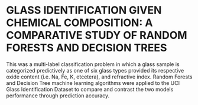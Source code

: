 # GLASS IDENTIFICATION GIVEN CHEMICAL COMPOSITION: A COMPARATIVE STUDY OF RANDOM FORESTS AND DECISION TREES

This was a multi-label classification problem in which a glass sample is categorized predictively as one of six glass types provided its respective oxide content (i.e. Na, Fe, K, etcetera), and refractive index.
Random Forests and Decision Tree machine learning algorithms were applied to the UCI Glass Identification Dataset to compare and contrast the two models performance through prediction accuracy.
